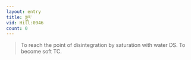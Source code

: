 ```yaml
---
layout: entry
title: ལྡུར་
vid: Hill:0946
count: 0
---
```

> To reach the point of disintegration by saturation with water DS\. To become soft TC\.


